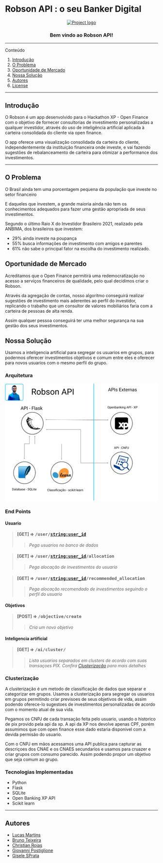 # Robson API : o seu Banker Digital

<p align="center">
  <a href="" rel="noopener">
 <img src="https://user-images.githubusercontent.com/51249341/154859797-03a7881e-fab7-47e3-a99a-144ff165b363.png" alt="Project logo"></a>
</p>



<h3 align="center">Bem vindo ao Robson API!</h3>
   

---

Conteúdo 


1. [Introdução](#introdução)
1. [O Problema](#o-problema)
1. [Oportunidade de Mercado](#oportunidade-de-mercado)
1. [Nossa Solução](#nossa-solução)
1. [Autores](#autores)
1. [License](#license)

---

## Introdução
O Robson é um app desenvolvido para o Hackathon XP - Open Finance com o objetivo de fornecer consultorias de investimento personalizadas a qualquer investidor, através do uso de inteligência artificial aplicada à carteira consolidada do cliente via open finance.

O app oferece uma visualização consolidada da carteira do cliente, independentemente da instituição financeira onde investe, e vai fazendo sugestões de rebalanceamento de carteira para otimizar a performance dos investimentos.

---

## O Problema
O Brasil ainda tem uma porcentagem pequena da população que investe no setor financeiro

E daqueles que investem, a grande maioria ainda não tem os conhecimentos adequados para fazer uma gestão apropriada de seus investimentos.

Segundo o último Raio X do Investidor Brasileiro 2021, realizado pela ANBIMA, dos brasileiros que investem: 
- 29% ainda investe na poupança
- 55% busca informações de investimento com amigos e parentes
- 61% não sabe o principal fator na escolha do investimento realizado.

## Oportunidade de Mercado
Acreditamos que o Open Finance permitirá uma redemocratização no acesso a serviços financeiros de qualidade, pelo qual decidimos criar o Robson.

Através da agregação de contas, nosso algoritmo conseguirá realizar sugestões de investimento mais aderentes ao perfil do investidor, replicando o trabalho que um consultor de valores mobiliários faria com a carteira de pessoas de alta renda.

Assim qualquer pessoa conseguirá ter uma melhor segurança na sua gestão dos seus investimentos.

## Nossa Solução

Usamos a inteligencia artificial para segregar os usuarios em grupos, para podermos oferecer investimentos  objetivos e comum entre eles
e oferecer para novos usuarios com o mesmo perfil do grupo.

### Arquitetura

![Arquitetura](./img/architecture.png)

### End Points
#### Usuario

> ####  [GET] => <tt> /user/<string:user_id> </tt>
> > *Pega usuarios no banco de dados*

> ####  [GET] => <tt> /user/<string:user_id>/allocation </tt>
> > *Pega alocação de investimentos do usuario*

> ####  [GET] => <tt> /user/<string:user_id>/recommended_allocation </tt>
> > *Pega alocação recomendado de investimentos seguindo o perfil do usuario*

#### Objetivos

> ####  [POST] => <tt> /objective/create </tt>
> > *Cria um novo objetivo*

#### Inteligencia artificial

> ####  [GET] => <tt> /ai/cluster/ </tt>
> > *Lista usuarios separados em clusters de acordo com suas transaçoes PIX.
> Confira [Clusterização](#clusterização) para mais detalhes*

### Clusterização

A clusterização é um metodo de classificação de dados que separar e categorizar em grupos.
Usamos a clusterização para segregar os usuarios em grupos permitindo criar previsoes de seus objetivos de vida,
assim podendo oferece-lo sugestoes de investimentos personalizadas de acordo com o momento atual de sua vida.

Pegamos os CNPJ de cada transação feita pelo usuario,
usando o historico de pix provido pela api da xp.
A api da XP nos devolve apenas CPF,
porém assumimos que com open finance esse dado estaria disponivel com a devida permisão do usuario.

Com o CNPJ em mãos acessamos uma API publica para capturar as descriçoes dos CNAE e os CNAES secundarios
e usamos para cruazer e criar grupos com consumo parecido.
Assim podendo propor um objetivo que seja comum ao grupo.

### Tecnologias Implementadas    

- Python
- Flask
- SQLite
- Open Banking XP API
- Scikit learn

---


## Autores

* [Lucas Martins](https://github.com/lucaomartins/)
* [Bruno Teixeira](https://github.com/brunotsantos1997)
* [Christian Rojas](https://www.linkedin.com/in/christianr1/)
* [Giovanni Postiglione](https://www.linkedin.com/in/giovannisaboya/)
* [Gisele SPrata](https://www.linkedin.com/in/gisprata/)
